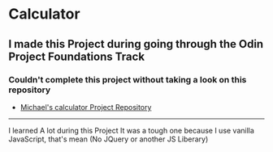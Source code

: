 # Calculator

## I made this Project during going through the Odin Project Foundations Track  

### Couldn't complete this project without taking a look on this repository

- [Michael's calculator Project Repository](https://github.com/michalosman/calculator)

---

I learned A lot during this Project It was a tough one because I use vanilla JavaScript, that's mean (No JQuery or another JS Liberary)  
